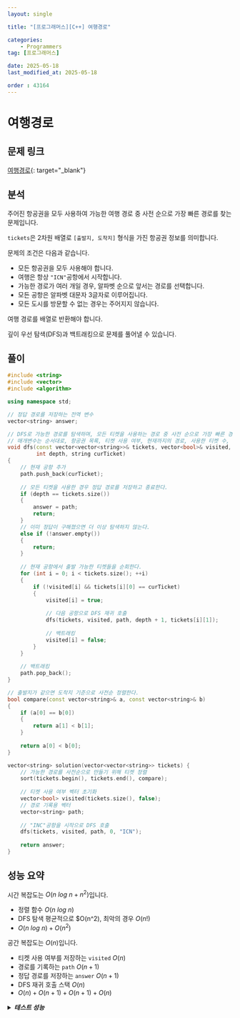 ```yaml
---
layout: single

title: "[프로그래머스][C++] 여행경로"

categories:
    - Programmers
tag: [프로그래머스]

date: 2025-05-18
last_modified_at: 2025-05-18

order : 43164
---
```


# 여행경로

## 문제 링크

[여행경로](https://school.programmers.co.kr/learn/courses/30/lessons/43164){: target="_blank"}

## 분석

주어진 항공권을 모두 사용하여 가능한 여행 경로 중 사전 순으로 가장 빠른 경로를 찾는 문제입니다.

`tickets`은 2차원 배열로 `[출발지, 도착지]` 형식을 가진 항공권 정보를 의미합니다.

문제의 조건은 다음과 같습니다.

+ 모든 항공권을 모두 사용해야 합니다.
+ 여행은 항상 `"ICN"`공항에서 시작합니다.
+ 가능한 경로가 여러 개일 경우, 알파벳 순으로 앞서는 경로를 선택합니다.
+ 모든 공항은 알파벳 대문자 3글자로 이루어집니다.
+ 모든 도시를 방문할 수 없는 경우는 주어지지 않습니다.

여행 경로를 배열로 반환해야 합니다.

깊이 우선 탐색(DFS)과 백트래킹으로 문제를 풀어낼 수 있습니다.

## 풀이

```cpp
#include <string>
#include <vector>
#include <algorithm>

using namespace std;

// 정답 경로를 저장하는 전역 변수
vector<string> answer;

// DFS로 가능한 경로를 탐색하며, 모든 티켓을 사용하는 경로 중 사전 순으로 가장 빠른 경로를 찾는다.
// 매개변수는 순서대로, 항공권 목록, 티켓 사용 여부, 현재까지의 경로, 사용한 티켓 수, 현재 공항 코드
void dfs(const vector<vector<string>>& tickets, vector<bool>& visited, vector<string>& path, 
         int depth, string curTicket)
{
    // 현재 공항 추가
    path.push_back(curTicket);
    
    // 모든 티켓을 사용한 경우 정답 경로를 저장하고 종료한다.
    if (depth == tickets.size())
    {
        answer = path;
        return;
    }
    // 이미 정답이 구해졌으면 더 이상 탐색하지 않는다.
    else if (!answer.empty())
    {
        return;
    }
    
    // 현재 공항에서 출발 가능한 티켓들을 순회한다.
    for (int i = 0; i < tickets.size(); ++i)
    {
        if (!visited[i] && tickets[i][0] == curTicket)
        {
            visited[i] = true;
            
            // 다음 공항으로 DFS 재귀 호출
            dfs(tickets, visited, path, depth + 1, tickets[i][1]);
            
            // 백트래킹
            visited[i] = false;
        }
    }
    
    // 백트래킹
    path.pop_back();
}

// 출발지가 같으면 도착지 기준으로 사전순 정렬한다.
bool compare(const vector<string>& a, const vector<string>& b)
{
    if (a[0] == b[0])
    {
        return a[1] < b[1];
    }
    
    return a[0] < b[0];
}

vector<string> solution(vector<vector<string>> tickets) {
    // 가능한 경로를 사전순으로 만들기 위해 티켓 정렬
    sort(tickets.begin(), tickets.end(), compare);
    
    // 티켓 사용 여부 벡터 초기화
    vector<bool> visited(tickets.size(), false);
    // 경로 기록용 벡터
    vector<string> path;
    
    // "INC"공항을 시작으로 DFS 호출
    dfs(tickets, visited, path, 0, "ICN");
    
    return answer;
}
```

## 성능 요약

시간 복잡도는 $O(n \ log \ n + n^2)$입니다.

- 정렬 함수 $O(n \ log \ n)$
- DFS 탐색 평균적으로 $O(n^2), 최악의 경우 $O(n!)$
- $O(n \ log \ n) + O(n^2)$

공간 복잡도는 $O(n)$입니다.

- 티켓 사용 여부를 저장하는 `visited` $O(n)$
- 경로를 기록하는 `path` $O(n + 1)$
- 정답 경로를 저장하는 `answer` $O(n + 1)$
- DFS 재귀 호출 스택 $O(n)$
- $O(n) + O(n + 1) + O(n + 1) + O(n)$

<details>
<summary><h5 style="display: inline;">테스트 성능</h5></summary>
<div markdown="1">

테스트 1 〉 통과 (0.03ms, 4.12MB)  
테스트 2 〉 통과 (0.01ms, 4.2MB)  
테스트 3 〉 통과 (0.01ms, 4.19MB)  
테스트 4 〉 통과 (0.01ms, 4.13MB)  

</div>
</details>